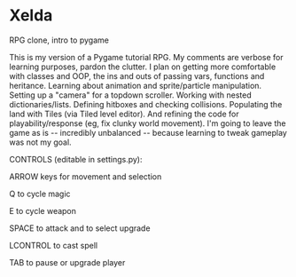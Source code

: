 # Xelda
RPG clone, intro to pygame

This is my version of a Pygame tutorial RPG. My comments are verbose for learning
purposes, pardon the clutter. I plan on getting more comfortable with classes and 
OOP, the ins and outs of passing vars, functions and heritance. Learning about 
animation and sprite/particle manipulation. Setting up a "camera" for a topdown 
scroller. Working with nested dictionaries/lists. Defining hitboxes and checking 
collisions. Populating the land with Tiles (via Tiled level editor). And refining 
the code for playability/response (eg, fix clunky world movement). I'm going to 
leave the game as is -- incredibly unbalanced -- because learning to tweak gameplay 
was not my goal.

CONTROLS (editable in settings.py):

ARROW keys for movement and selection

Q to cycle magic

E to cycle weapon

SPACE to attack and to select upgrade

LCONTROL to cast spell

TAB to pause or upgrade player

